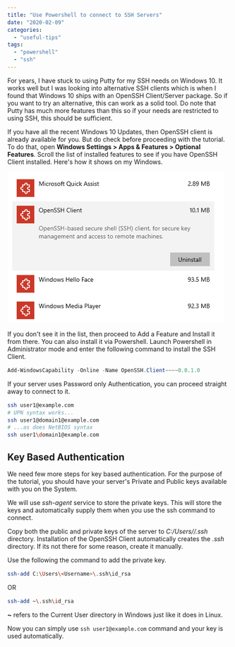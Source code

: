 ```yaml
---
title: "Use Powershell to connect to SSH Servers"
date: "2020-02-09"
categories: 
  - "useful-tips"
tags: 
  - "powershell"
  - "ssh"
---
```


For years, I have stuck to using Putty for my SSH needs on Windows 10. It works well but I was looking into alternative SSH clients which is when I found that Windows 10 ships with an OpenSSH Client/Server package. So if you want to try an alternative, this can work as a solid tool. Do note that Putty has much more features than this so if your needs are restricted to using SSH, this should be sufficient.

If you have all the recent Windows 10 Updates, then OpenSSH client is already available for you. But do check before proceeding with the tutorial. To do that, open **Windows Settings > Apps & Features > Optional Features**. Scroll the list of installed features to see if you have OpenSSH Client installed. Here's how it shows on my Windows.

![OpenSSH Client Installed on Windows 10](images/ApplicationFrameHost_2020-01-29_18-22-10-e1580302821620.png#center)

If you don't see it in the list, then proceed to Add a Feature and Install it from there. You can also install it via Powershell. Launch Powershell in Administrator mode and enter the following command to install the SSH Client.

```powershell
Add-WindowsCapability -Online -Name OpenSSH.Client~~~~0.0.1.0
```

If your server uses Password only Authentication, you can proceed straight away to connect to it.

```bash
ssh user1@example.com
# UPN syntax works...
ssh user1@domain1@example.com
# ...as does NetBIOS syntax
ssh user1\domain1@example.com
```

## Key Based Authentication

We need few more steps for key based authentication. For the purpose of the tutorial, you should have your server's Private and Public keys available with you on the System.

We will use _ssh-agent_ service to store the private keys. This will store the keys and automatically supply them when you use the ssh command to connect.

Copy both the public and private keys of the server to _C:/Users/<Username>/.ssh_ directory. Installation of the OpenSSH Client automatically creates the _.ssh_ directory. If its not there for some reason, create it manually.

Use the following the command to add the private key.

```bash
ssh-add C:\Users\<Username>\.ssh\id_rsa
```

OR

```bash
ssh-add ~\.ssh\id_rsa
```

**~** refers to the Current User directory in Windows just like it does in Linux.

Now you can simply use `ssh user1@example.com` command and your key is used automatically.
